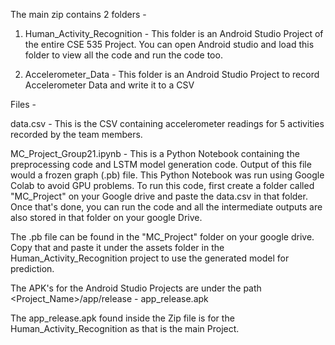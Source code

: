 The main zip contains 2 folders -

1. Human_Activity_Recognition - This folder is an Android Studio Project of the entire CSE 535 Project. You can open Android studio and load this folder to view all the code and run the code too.

2. Accelerometer_Data - This folder is an Android Studio Project to record Accelerometer Data and write it to a CSV

Files -

data.csv - This is the CSV containing accelerometer readings for 5 activities recorded by the team members.

MC_Project_Group21.ipynb - This is a Python Notebook containing the preprocessing code and LSTM model generation code. Output of this file would a frozen graph (.pb) file. This Python Notebook was run using Google Colab to avoid GPU problems. To run this code, first create a folder called "MC_Project" on your Google drive and paste the data.csv in that folder. Once that's done, you can run the code and all the intermediate outputs are also stored in that folder on your google Drive.

The .pb file can be found in the "MC_Project" folder on your google drive. Copy that and paste it under the assets folder in the Human_Activity_Recognition project to use the generated model for prediction.

The APK's for the Android Studio Projects are under the path <Project_Name>/app/release -  app_release.apk

The app_release.apk found inside the Zip file is for the Human_Activity_Recognition as that is the main Project.
